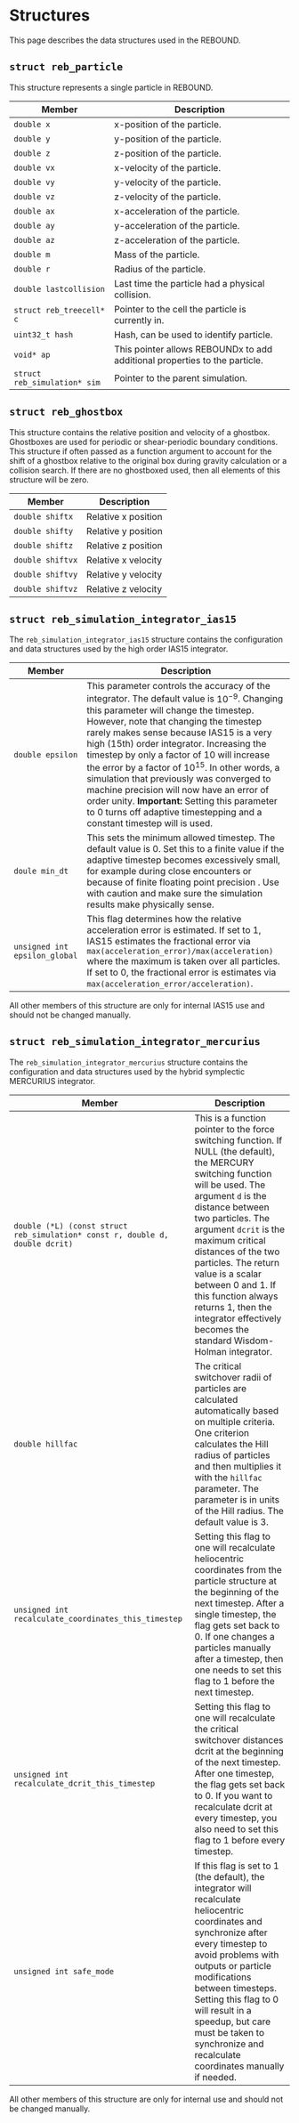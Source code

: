 # Structures

This page describes the data structures used in the REBOUND.

## `struct reb_particle`

This structure represents a single particle in REBOUND.

Member                      | Description
--------------------------- | --------------
`double x`                  | x-position of the particle. 
`double y`                  | y-position of the particle. 
`double z`                  | z-position of the particle. 
`double vx`                 | x-velocity of the particle. 
`double vy`                 | y-velocity of the particle. 
`double vz`                 | z-velocity of the particle. 
`double ax`                 | x-acceleration of the particle. 
`double ay`                 | y-acceleration of the particle. 
`double az`                 | z-acceleration of the particle. 
`double m`                  | Mass of the particle. 
`double r`                  | Radius of the particle. 
`double lastcollision`      | Last time the particle had a physical collision.
`struct reb_treecell* c`    | Pointer to the cell the particle is currently in.
`uint32_t hash`             | Hash, can be used to identify particle.
`void* ap`                  | This pointer allows REBOUNDx to add additional properties to the particle.
`struct reb_simulation* sim`| Pointer to the parent simulation.


## `struct reb_ghostbox`

This structure contains the relative position and velocity of a ghostbox. 
Ghostboxes are used for periodic or shear-periodic boundary conditions. 
This structure if often passed as a function argument to account for the shift of a ghostbox relative to the original box during gravity calculation or a collision search. 
If there are no ghostboxed used, then all elements of this structure will be zero.

Member                      | Description
--------------------------- | --------------
`double shiftx`             | Relative x position
`double shifty`             | Relative y position
`double shiftz`             | Relative z position
`double shiftvx`            | Relative x velocity
`double shiftvy`            | Relative y velocity
`double shiftvz`            | Relative z velocity


## `struct reb_simulation_integrator_ias15`

The `reb_simulation_integrator_ias15` structure contains the configuration and data structures used by the high order IAS15 integrator.


Member                      | Description
--------------------------- | --------------
`double epsilon`            | This parameter controls the accuracy of the integrator. The default value is $10^{-9}$. Changing this parameter will change the timestep. However, note that changing the timestep rarely makes sense because IAS15 is a very high (15th) order integrator. Increasing the timestep by only a factor of 10 will increase the error by a factor of $10^{15}$. In other words, a simulation that previously was converged to machine precision will now have an error of order unity. **Important:** Setting this parameter to 0 turns off adaptive timestepping and a constant timestep will is used. 
`doule min_dt`              | This sets the minimum allowed timestep. The default value is 0. Set this to a finite value if the adaptive timestep becomes excessively small, for example during close encounters or because of finite floating point precision . Use with caution and make sure the simulation results make physically sense.
`unsigned int epsilon_global` | This flag determines how the relative acceleration error is estimated. If set to 1, IAS15 estimates the fractional error via `max(acceleration_error)/max(acceleration)` where the maximum is taken over all particles. If set to 0, the fractional error is estimates via `max(acceleration_error/acceleration)`.

All other members of this structure are only for internal IAS15 use and should not be changed manually.

## `struct reb_simulation_integrator_mercurius`

The `reb_simulation_integrator_mercurius` structure contains the configuration and data structures used by the hybrid symplectic MERCURIUS integrator.

Member                      | Description
--------------------------- | --------------
`double (*L) (const struct reb_simulation* const r, double d, double dcrit)`  |  This is a function pointer to the force switching function. If NULL (the default), the MERCURY switching function will be used. The argument `d` is the distance between two particles. The argument `dcrit` is the maximum critical distances of the two particles. The return value is a scalar between 0 and 1. If this function always returns 1, then the integrator effectively becomes the standard Wisdom-Holman integrator.
`double hillfac`            |  The critical switchover radii of particles are calculated automatically based on multiple criteria. One criterion calculates the Hill radius of particles and then multiplies it with the `hillfac` parameter. The parameter is in units of the Hill radius. The default value is 3. 
`unsigned int recalculate_coordinates_this_timestep`  | Setting this flag to one will recalculate heliocentric coordinates from the particle structure at the beginning of the next timestep. After a single timestep, the flag gets set back to 0. If one changes a particles manually after a timestep, then one needs to set this flag to 1 before the next timestep.
`unsigned int recalculate_dcrit_this_timestep`        | Setting this flag to one will recalculate the critical switchover distances dcrit at the beginning of the next timestep. After one timestep, the flag gets set back to 0. If you want to recalculate dcrit at every timestep, you also need to set this flag to 1 before every timestep.
`unsigned int safe_mode`                              | If this flag is set to 1 (the default), the integrator will recalculate heliocentric coordinates and synchronize after every timestep to avoid problems with outputs or particle modifications between timesteps. Setting this flag to 0 will result in a speedup, but care must be taken to synchronize and recalculate coordinates manually if needed.

All other members of this structure are only for internal use and should not be changed manually.
